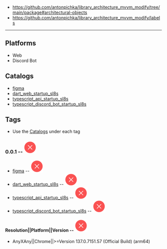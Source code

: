 - https://github.com/antonpichka/library_architecture_mvvm_modify/tree/main/package#architectural-objects
- https://github.com/antonpichka/library_architecture_mvvm_modify/labels

---

## Platforms

- Web
- Discord Bot

## Catalogs

- [figma](https://www.figma.com/design/3InJoDL3cAovJfMslzRYYd/startup_sl8s?node-id=7-46&t=D4PXbvfpKQHmYuoP-1)
- [dart_web_startup_sl8s](https://github.com/sl8s/startup_sl8s/tree/main/dart_web_startup_sl8s)
- [typescript_api_startup_sl8s](https://github.com/sl8s/startup_sl8s/tree/main/typescript_api_startup_sl8s)
- [typescript_discord_bot_startup_sl8s](https://github.com/sl8s/startup_sl8s/tree/main/typescript_discord_bot_startup_sl8s)

## Tags

- Use the [Catalogs](https://github.com/sl8s/dev?tab=readme-ov-file#catalogs) under each tag

### 0.0.1 -- <img src="assets/red_cross.svg" align alt="Red Cross"/>

- [figma](https://www.figma.com/design/3InJoDL3cAovJfMslzRYYd/startup_sl8s?node-id=7-46&t=D4PXbvfpKQHmYuoP-1) -- <img src="assets/red_cross.svg" alt="Red Cross"/>
- [dart_web_startup_sl8s](https://github.com/sl8s/startup_sl8s/tree/main/dart_web_startup_sl8s) -- <img src="assets/red_cross.svg" alt="Red Cross"/>
- [typescript_api_startup_sl8s](https://github.com/sl8s/startup_sl8s/tree/main/typescript_api_startup_sl8s) -- <img src="assets/red_cross.svg" alt="Red Cross"/>
- [typescript_discord_bot_startup_sl8s](https://github.com/sl8s/startup_sl8s/tree/main/typescript_discord_bot_startup_sl8s) -- <img src="assets/red_cross.svg" alt="Red Cross"/>

#### Resolution||Platform||Version -- <img src="assets/red_cross.svg" alt="Red Cross"/>

- AnyXAny||Chrome||>=Version 137.0.7151.57 (Official Build) (arm64)